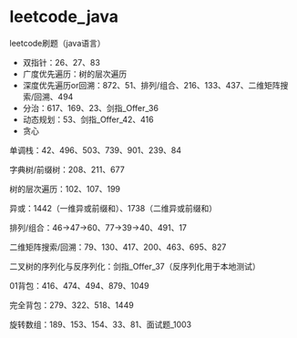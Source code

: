 # leetcode_java
leetcode刷题（java语言）



- 双指针：26、27、83
- 广度优先遍历：树的层次遍历
- 深度优先遍历or回溯：872、51、排列/组合、216、133、437、二维矩阵搜索/回溯、494
- 分治：617、169、23、剑指_Offer_36
- 动态规划：53、剑指_Offer_42、416
- 贪心



单调栈：42、496、503、739、901、239、84

字典树/前缀树：208、211、677

树的层次遍历：102、107、199

异或：1442（一维异或前缀和）、1738（二维异或前缀和）

排列/组合：46->47->60、77->39->40、491、17

二维矩阵搜索/回溯：79、130、417、200、463、695、827

二叉树的序列化与反序列化：剑指_Offer_37（反序列化用于本地测试）

01背包：416、474、494、879、1049

完全背包：279、322、518、1449

旋转数组：189、153、154、33、81、面试题_1003